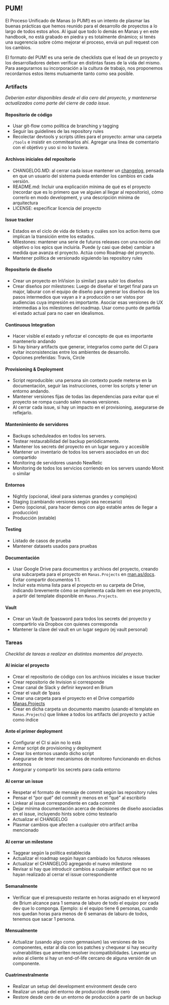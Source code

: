 ## PUM!
El Proceso Unificado de Manas (o PUM!) es un intento de plasmar las buenas prácticas que hemos reunido para el desarrollo de proyectos a lo largo de todos estos años. Al igual que todo lo demás en Manas y en este handbook, no está grabado en piedra y es totalmente dinámico; si tenés una sugerencia sobre cómo mejorar el proceso, enviá un pull request con los cambios.

El formato del PUM! es una serie de checklists que el lead de un proyecto y los desarrolladores deben verificar en distintas fases de la vida del mismo. Para asegurarnos su incorporación a la cultura de trabajo, nos proponemos recordarnos estos items mutuamente tanto como sea posible.

### Artifacts

_Deberían estar disponibles desde el día cero del proyecto, y mantenerse actualizados como parte del cierre de cada issue._

#### Repositorio de código
* Usar git-flow como política de branching y tagging
* Seguir las guidelines de las repository rules
* Recolectar devtools y scripts útiles para el proyecto: armar una carpeta `/tools` e insistir en commitearlos ahí. Agregar una línea de comentario con el objetivo y uso si no lo tuviera.

#### Archivos iniciales del repositorio
* CHANGELOG.MD: al cerrar cada issue mantener un [changelog](http://keepachangelog.com/), pensada en que un usuario del sistema pueda entender los cambios en cada versión.
* README.md: Incluir una explicación mínima de qué es el proyecto (recordar que es lo primero que ve alguien al llegar al repositorio), cómo correrlo en modo development, y una descripción mínima de arquitectura
* LICENSE: especificar licencia del proyecto

#### Issue tracker
* Estados en el ciclo de vida de tickets y cuáles son los action items que implican la transición entre los estados.
* Milestones: mantener una serie de futuros releases con una noción del objetivo o los epics que incluiría. Puede (y casi que debe) cambiar a medida que avanza el proyecto. Actúa como Roadmap del proyecto.
* Mantener política de versionado siguiendo las repository rules

#### Repositorio de diseño
* Crear un proyecto en InVision (o similar) para subir los diseños
* Crear diseños por milestones: Luego de diseñar el target final para un major, laburar con el equipo de diseño para generar los diseños de los pasos intermedios que vayan a ir a producción o ser vistos por audiencias cuya impresión es importante. Asociar esas versiones de UX intermedias a los milestones del roadmap. Usar como punto de partida el estado actual para no caer en idealismos.

#### Continuous Integration
* Hacer visible el estado y reforzar el concepto de que es importante mantenerlo andando
* Si hay binary artifacts que generar, integrarlos como parte del CI para evitar inconsistencias entre los ambientes de desarrollo.
* Opciones preferidas: Travis, Circle

#### Provisioning & Deployment
* Script reproducible: una persona sin contexto puede meterse en la documentación, seguir las instrucciones, correr los scripts y tener un entorno andando.
* Mantener versiones fijas de todas las dependencias para evitar que el proyecto se rompa cuando salen nuevas versiones.
* Al cerrar cada issue, si hay un impacto en el provisioning, asegurarse de reflejarlo.

#### Mantenimiento de servidores
* Backups scheduleados en todos los servers.
* Testear restaurabilidad del backup periódicamente.
* Mantener los secrets del proyecto en un lugar seguro y accesible
* Mantener un inventario de todos los servers asociados en un doc compartido
* Monitoring de servidores usando NewRelic
* Monitoring de todos los servicios corriendo en los servers usando Monit o similar

#### Entornos
* Nightly (opcional, ideal para sistemas grandes y complejos)
* Staging (cambiando versiones según sea necesario)
* Demo (opcional, para hacer demos con algo estable antes de llegar a producción)
* Producción (estable)

#### Testing
* Listado de casos de prueba
* Mantener datasets usados para pruebas

#### Documentación
* Usar Google Drive para documentos y archivos del proyecto, creando una subcarpeta para el proyecto en `Manas.Projects` en [man.as/docs](http://man.as/docs). Evitar compartir documentos 1:1.
* Incluir esta misma lista para el proyecto en su carpeta de Drive, indicando brevemente cómo se implementa cada item en ese proyecto, a partir del template disponible en `Manas.Projects`.

#### Vault
* Crear un Vault de 1password para todos los secrets del proyecto y compartirlo via Dropbox con quienes corresponda
* Mantener la clave del vault en un lugar seguro (ej vault personal)

### Tareas

_Checklist de tareas a realizar en distintos momentos del proyecto._

#### Al iniciar el proyecto
* Crear el repositorio de código con los archivos iniciales e issue tracker
* Crear repositorio de Invision si corresponde
* Crear canal de Slack y definir keyword en Brium
* Crear el vault de 1pass
* Crear una carpeta para el proyecto en el Drive compartido [Manas.Projects](http://man.as/docs)
* Crear en dicha carpeta un documento maestro (usando el template en `Manas.Projects`) que linkee a todos los artifacts del proyecto y actúe como índice

#### Ante el primer deployment
* Configurar el CI si aún no lo está
* Armar script de provisioning y deployment
* Crear los entornos usando dicho script
* Asegurarse de tener mecanismos de monitoreo funcionando en dichos entornos
* Asegurar y compartir los secrets para cada entorno

#### Al cerrar un issue
* Respetar el formato de mensaje de commit según las repository rules
* Pensar el “por qué” del commit y menos en el “qué” al escribirlo
* Linkear al issue correspondiente en cada commit
* Dejar mínima documentación acerca de decisiones de diseño asociadas en el issue, incluyendo hints sobre cómo testearlo
* Actualizar el CHANGELOG
* Plasmar cambios que afecten a cualquier otro artifact arriba mencionado

#### Al cerrar un milestone
* Taggear según la política establecida
* Actualizar el roadmap según hayan cambiado los futuros releases
* Actualizar el CHANGELOG agregando el nuevo milestone
* Revisar si hay que introducir cambios a cualquier artifact que no se hayan realizado al cerrar el issue correspondiente

#### Semanalmente
* Verificar que el presupuesto restante en horas asignado en el keyword de Brium alcance para 1 semana de laburo de todo el equipo por cada dev que lo componga. Ejemplo: si el equipo tiene 6 personas, cuando nos quedan horas para menos de 6 semanas de laburo de todos, tenemos que sacar 1 persona.

#### Mensualmente
* Actualizar (usando algo como gemnasium) las versiones de los componentes, estar al día con los patches y chequear si hay security vulnerabilities que ameriten resolver incompatibilidades. Levantar un aviso al cliente si hay un end-of-life cercano de alguna versión de un componente.

#### Cuatrimestralmente
* Realizar un setup del development environment desde cero
* Realizar un setup del entorno de producción desde cero
* Restore desde cero de un entorno de producción a partir de un backup
